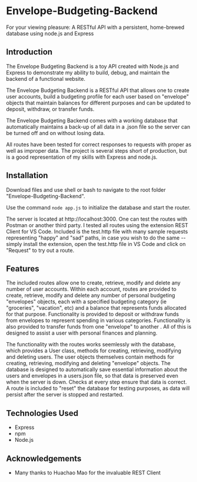 # Envelope-Budgeting-Backend

For your viewing pleasure:  A RESTful API with a persistent, home-brewed database using node.js and Express 


## Introduction

The Envelope Budgeting Backend is a toy API created with Node.js and Express to demonstrate my ability to build, debug, and maintain the backend of a functional website.  

The Envelope Budgeting Backend is a RESTful API that allows one to create user accounts, build a budgeting profile for each user based on "envelope" objects that maintain balances for different purposes and can be updated to deposit, withdraw, or transfer funds.

The Envelope Budgeting Backend comes with a working database that automatically maintains a back-up of all data in a .json file so the server can be turned off and on without losing data.  

All routes have been tested for correct responses to requests with proper as well as improper data.  The project is several steps short of production, but is a good representation of my skills with Express and node.js.

## Installation

Download files and use shell or bash to navigate to the root folder "Envelope-Budgeting-Backend".

Use the command `node app.js` to initialize the database and start the router.

The server is located at http://localhost:3000.  One can test the routes with Postman or another third party. I tested all routes using the extension REST Client for VS Code.  Included is the test.http file with many sample requests representing "happy" and "sad" paths, in case you wish to do the same -- simply install the extension, open the test.http file in VS Code and click on "Request" to try out a route.


## Features

The included routes allow one to create, retrieve, modify and delete any number of user accounts.  Within each account, routes are provided to create, retrieve, modify and delete any number of personal budgeting "envelopes" objects, each with a specified budgeting category (ie "groceries", "vacation", etc) and a balance that represents funds allocated for that purpose.  Functionality is provided to deposit or withdraw funds from envelopes to represent spending in various categories.  Functionality is also provided to transfer funds from one "envelope" to another .  All of this is designed to assist a user with personal finances and planning.  

The functionality with the routes works seemlessly with the database, which provides a User class, methods for creating, retrieving, modifying and deleting users.  The user objects themselves contain methods for creating, retrieving, modifying and deleting "envelope" objects.  The database is designed to automatically save essential information about the users and envelopes in a users.json file, so that data is preserved even when the server is down.  Checks at every step ensure that data is correct.  A route is included to "reset" the database for testing purposes, as data will persist after the server is stopped and restarted.  

## Technologies Used

- Express
- npm
- Node.js

## Acknowledgements

- Many thanks to Huachao Mao for the invaluable REST Client
